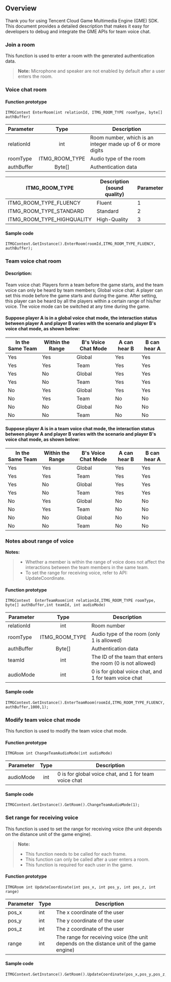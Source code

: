 ## Overview
Thank you for using Tencent Cloud Game Multimedia Engine (GME) SDK. This document provides a detailed description that makes it easy for developers to debug and integrate the GME APIs for team voice chat.

### Join a room
This function is used to enter a room with the generated authentication data.
>**Note:**
>Microphone and speaker are not enabled by default after a user enters the room.


### Voice chat room
#### Function prototype
```
ITMGContext EnterRoom(int relationId, ITMG_ROOM_TYPE roomType, byte[] authBuffer)
```
| Parameter | Type | Description |
| ------------- |:-------------:|-------------
| relationId		|int    		| Room number, which is an integer made up of 6 or more digits |
| roomType 			|ITMG_ROOM_TYPE	| Audio type of the room |
| authBuffer    	|Byte[]  		| Authentication data |

|ITMG_ROOM_TYPE     	| Description (sound quality) | Parameter |
| ------------- |------------ | ---- |
| ITMG_ROOM_TYPE_FLUENCY			| Fluent | 1|
| ITMG_ROOM_TYPE_STANDARD			| Standard | 2|
| ITMG_ROOM_TYPE_HIGHQUALITY		| High-Quality | 3|

#### Sample code  
```
ITMGContext.GetInstance().EnterRoom(roomId,ITMG_ROOM_TYPE_FLUENCY, authBuffer);
```

### Team voice chat room
#### Description:
Team voice chat: Players form a team before the game starts, and the team voice can only be heard by team members;
Global voice chat: A player can set this mode before the game starts and during the game. After setting, this player can be heard by all the players within a certain range of his/her voice.
The voice mode can be switched at any time during the game.

#### Suppose player A is in a global voice chat mode, the interaction status between player A and player B varies with the scenario and player B's voice chat mode, as shown below:

| In the Same Team | Within the Range | B's Voice Chat Mode | A can hear B | B can hear A |
| -----------------	| ------------ | ------------ |--------------------------	|--------------------------	|
| Yes | Yes | Global | Yes | Yes |
| Yes | Yes | Team | Yes | Yes |
| Yes | No | Global | Yes | Yes |
| Yes | No | Team | Yes | Yes |
| No | Yes | Global | Yes | Yes |
| No | Yes | Team | No | No |
| No | No | Global | No | No |
| No | No | Team | No | No |

#### Suppose player A is in a team voice chat mode, the interaction status between player A and player B varies with the scenario and player B's voice chat mode, as shown below:

| In the Same Team | Within the Range | B's Voice Chat Mode | A can hear B | B can hear A |
| -----------------	| ------------ | ------------ |--------------------------	|--------------------------	|
| Yes | Yes | Global | Yes | Yes |
| Yes | Yes | Team | Yes | Yes |
| Yes | No | Global | Yes | Yes |
| Yes | No | Team | Yes | Yes |
| No | Yes | Global | No | No |
| No | Yes | Team | No | No |
| No | No | Global | No | No |
| No | No | Team | No | No |

### Notes about range of voice
**Notes:**
>- Whether a member is within the range of voice does not affect the interactions between the team members in the same team.
>- To set the range for receiving voice, refer to API: UpdateCoordinate.

#### Function prototype
```
ITMGContext  EnterTeamRoom(int relationId,ITMG_ROOM_TYPE roomType, byte[] authBuffer,int teamId, int audioMode)
```
| Parameter | Type | Description |
| ------------- |:-------------:|-------------
| relationId		|int    		|Room number	|
| roomType 			|ITMG_ROOM_TYPE	| Audio type of the room (only 1 is allowed) |
| authBuffer    	|Byte[] 		| Authentication data |
| teamId    		|int    		| The ID of the team that enters the room (0 is not allowed) |
| audioMode    		|int    		| 0 is for global voice chat, and 1 for team voice chat |

#### Sample code  
```
ITMGContext.GetInstance().EnterTeamRoom(roomId,ITMG_ROOM_TYPE_FLUENCY, authBuffer,1000,1);
```




### Modify team voice chat mode
This function is used to modify the team voice chat mode.
#### Function prototype  
```
ITMGRoom int ChangeTeamAudioMode(int audioMode)
```
| Parameter | Type | Description |
| ------------- |:-------------:|-------------|
| audioMode    |int     | 0 is for global voice chat, and 1 for team voice chat |

#### Sample code  
```
ITMGContext.GetInstance().GetRoom().ChangeTeamAudioMode(1);
```

### Set range for receiving voice
This function is used to set the range for receiving voice (the unit depends on the distance unit of the game engine).

>**Note:**
>- This function needs to be called for each frame.
>- This function can only be called after a user enters a room.
>- This function is required for each user in the game.

#### Function prototype  
```
ITMGRoom int UpdateCoordinate(int pos_x, int pos_y, int pos_z, int range)
```
| Parameter | Type | Description |
| ------------- |-------------|-------------
| pos_x    |int         | The x coordinate of the user |
| pos_y    |int         | The y coordinate of the user |
| pos_z    |int         | The z coordinate of the user |
| range 	 |int 	  | The range for receiving voice (the unit depends on the distance unit of the game engine) |

#### Sample code  
```
ITMGContext.GetInstance().GetRoom().UpdateCoordinate(pos_x,pos_y,pos_z,10);
```
